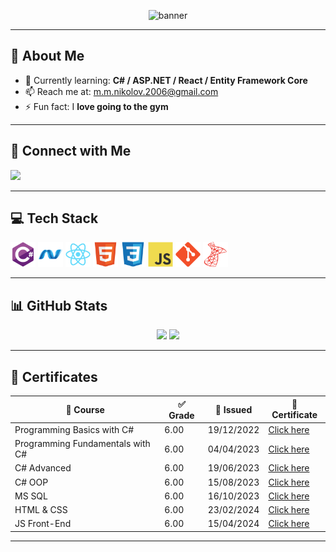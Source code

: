 <p align="center">
  <img src="https://capsule-render.vercel.app/api?type=waving&color=gradient&height=200&section=header&text=Hi%20👋%2C%20I'm%20Martin%20Nikolov&fontSize=40&fontAlignY=35&desc=A%20passionate%20back-end%20developer%20from%20SoftUni&descAlignY=55&descAlign=62" alt="banner" />
</p>

---

## 🧠 About Me

- 🌱 Currently learning: **C# / ASP.NET / React / Entity Framework Core**
- 📫 Reach me at: [m.m.nikolov.2006@gmail.com](mailto:m.m.nikolov.2006@gmail.com)
- ⚡ Fun fact: I **love going to the gym**

---

## 🔗 Connect with Me

<p align="left">
  <a href="https://instagram.com/martige4a" target="_blank">
    <img src="https://img.shields.io/badge/Instagram-%23E4405F?style=for-the-badge&logo=instagram&logoColor=white" />
  </a>
</p>

---

## 💻 Tech Stack

<p align="left">
  <img src="https://raw.githubusercontent.com/devicons/devicon/master/icons/csharp/csharp-original.svg" width="40" height="40" alt="C#" />
  <img src="https://raw.githubusercontent.com/devicons/devicon/master/icons/dot-net/dot-net-original.svg" width="40" height="40" alt="ASP.NET" />
  <img src="https://raw.githubusercontent.com/devicons/devicon/master/icons/react/react-original.svg" width="40" height="40" alt="React" />
  <img src="https://raw.githubusercontent.com/devicons/devicon/master/icons/html5/html5-original.svg" width="40" height="40" alt="HTML5" />
  <img src="https://raw.githubusercontent.com/devicons/devicon/master/icons/css3/css3-original.svg" width="40" height="40" alt="CSS3" />
  <img src="https://raw.githubusercontent.com/devicons/devicon/master/icons/javascript/javascript-original.svg" width="40" height="40" alt="JavaScript" />
  <img src="https://raw.githubusercontent.com/devicons/devicon/master/icons/git/git-original.svg" width="40" height="40" alt="Git" />
  <img src="https://raw.githubusercontent.com/devicons/devicon/master/icons/microsoftsqlserver/microsoftsqlserver-plain.svg" width="40" height="40" alt="MSSQL" />
</p>

---

## 📊 GitHub Stats

<p align="center">
  <img src="https://github-readme-stats.vercel.app/api?username=mmnikolov&show_icons=true&theme=radical" height="160" />
  <img src="https://github-readme-stats.vercel.app/api/top-langs/?username=mmnikolov&layout=compact&theme=radical" height="160" />
</p>

---

## 📜 Certificates

| 🧠 Course | ✅ Grade | 📅 Issued | 🔗 Certificate |
|----------|----------|-----------|----------------|
| Programming Basics with C# | 6.00 | 19/12/2022 | [Click here](https://softuni.bg/certificates/details/152442/48363c91) |
| Programming Fundamentals with C# | 6.00 | 04/04/2023 | [Click here](https://softuni.bg/certificates/details/166720/fb67ed3e) |
| C# Advanced | 6.00 | 19/06/2023 | [Click here](https://softuni.bg/certificates/details/173705/9f608d81) |
| C# OOP | 6.00 | 15/08/2023 | [Click here](https://softuni.bg/certificates/details/183090/8ca134f1) |
| MS SQL | 6.00 | 16/10/2023 | [Click here](https://softuni.bg/certificates/details/185793/255e175e) |
| HTML & CSS | 6.00 | 23/02/2024 | [Click here](https://softuni.bg/certificates/details/205556/90f6afcb) |
| JS Front-End | 6.00 | 15/04/2024 | [Click here](https://softuni.bg/certificates/details/212555/4b9bff3d) |

---


